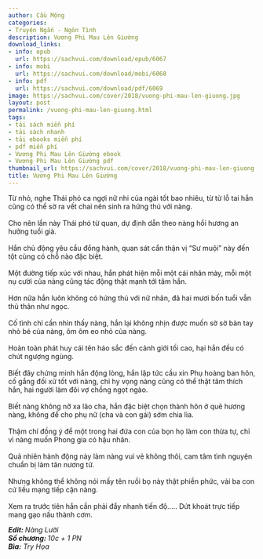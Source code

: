 ```yaml
---
author: Cầu Mộng
categories:
- Truyện Ngắn - Ngôn Tình
description: Vương Phi Mau Lên Giường
download_links:
- info: epub
  url: https://sachvui.com/download/epub/6067
- info: mobi
  url: https://sachvui.com/download/mobi/6068
- info: pdf
  url: https://sachvui.com/download/pdf/6069
image: https://sachvui.com/cover/2018/vuong-phi-mau-len-giuong.jpg
layout: post
permalink: /vuong-phi-mau-len-giuong.html
tags:
- tải sách miễn phí
- tải sách nhanh
- tải ebooks miễn phí
- pdf miễn phí
- Vương Phi Mau Lên Giường ebook
- Vương Phi Mau Lên Giường pdf
thumbnail_url: https://sachvui.com/cover/2018/vuong-phi-mau-len-giuong.jpg
title: Vương Phi Mau Lên Giường
---
```


 <div class="item-desc text-justify"> <p>Từ nhỏ, nghe Thái phó ca ngợi nữ nhi của ngài tốt bao nhiêu, từ từ lỗ tai hắn cũng có thể sờ ra vết chai nên sinh ra hứng thú với nàng.<br><br>Cho nên lần này Thái phó từ quan, dự định dẫn theo nàng hồi hương an hưởng tuổi già.<br><br>Hắn chủ động yêu cầu đồng hành, quan sát cẩn thận vị “Sư muội” này đến tột cùng có chỗ nào đặc biệt.<br><br>Một đường tiếp xúc với nhau, hắn phát hiện mỗi một cái nhăn mày, mỗi một nụ cười của nàng cũng tác động thật mạnh tới tâm hắn.<br><br>Hơn nữa hắn luôn không có hứng thú với nữ nhân, đã hai mươi bốn tuổi vẫn thủ thân như ngọc.<br><br>Cố tình chỉ cần nhìn thấy nàng, hắn lại không nhịn được muốn sờ sờ bàn tay nhỏ bé của nàng, ôm ôm eo nhỏ của nàng.<br><br>Hoàn toàn phát huy cái tên háo sắc đến cảnh giới tối cao, hại hắn đều có chút ngượng ngùng.<br><br>Biết đây chứng minh hắn động lòng, hắn lập tức cầu xin Phụ hoàng ban hôn, cố gắng đối xử tốt với nàng, chỉ hy vọng nàng cũng có thể thật tâm thích hắn, hai người làm đôi vợ chồng ngọt ngào.<br><br>Biết nàng không nỡ xa lão cha, hắn đặc biệt chọn thành hôn ở quê hương nàng, không để cho phụ nữ (cha và con gái) sớm chia lìa.<br><br>Thậm chí đồng ý để một trong hai đứa con của bọn họ làm con thừa tự, chỉ vì nàng muốn Phong gia có hậu nhân.<br><br>Quả nhiên hành động này làm nàng vui vẻ không thôi, cam tâm tình nguyện chuẩn bị làm tân nương tử.<br><br>Nhưng không thể không nói mấy tên ruồi bọ này thật phiền phức, vài ba con cứ liều mạng tiếp cận nàng.<br><br>Xem ra trước tiên hắn cần phải đẩy nhanh tiến độ….. Dứt khoát trực tiếp mang gạo nấu thành cơm.</p><p><strong><em>Edit: </em></strong><em>Nàng Lười</em><br><strong><em>Số chương: </em></strong><em>10c + 1 PN<br><strong>Bìa:</strong> Try Họa</em></p> </div>